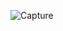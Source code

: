 ![Capture](https://github.com/titus-kimutai/html-css/assets/110305805/7766b356-994b-4049-8b08-e892f37498cf)
